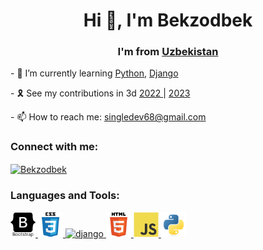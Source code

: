  <h1 align="center">Hi 👋, I'm Bekzodbek</h1>
<h3 align="center">I'm from <a  href="https://en.m.wikipedia.org/wiki/Uzbekistan" target="_blank">Uzbekistan</a> </h3>

<p>- 🌱 I’m currently learning <a href="https://python.org" target="_blank">Python</a>, <a href="https://docs.djangoproject.com">Django</a></p>
<p>- 🎗 See my contributions in 3d
<a href="https://skyline.github.com/single-dev/2022">2022 </a>|
<a href="https://skyline.github.com/single-dev/2023"> 2023</a>
</p>
<p>- 📫 How to reach me: <a href="mailto:singledev68">singledev68@gmail.com</a></p>

<h3 align="left">Connect with me:</h3>
<p align="left">
    <a href="https://aristocratdev.t.me/" >
        <img align="center" src="https://upload.wikimedia.org/wikipedia/commons/thumb/8/82/Telegram_logo.svg/2048px-Telegram_logo.svg.png" alt="Bekzodbek" height="40" width="40" />
    </a>
</p>

<h3 align="left">Languages and Tools:</h3>
<p align="left">
    <a href="https://getbootstrap.com" >
        <img src="https://raw.githubusercontent.com/devicons/devicon/master/icons/bootstrap/bootstrap-plain-wordmark.svg" alt="bootstrap" width="40" height="40" />
    </a>
    <a href="https://www.w3schools.com/css/" >
        <img src="https://raw.githubusercontent.com/devicons/devicon/master/icons/css3/css3-original-wordmark.svg" alt="css3" width="40" height="40" />
    </a>
    <a href="https://www.djangoproject.com/">
        <img src="https://static.djangoproject.com/img/icon-touch.e4872c4da341.png" alt="django" height="40" width="40" />
    </a>
    <a href="https://www.w3.org/html/" >
        <img src="https://raw.githubusercontent.com/devicons/devicon/master/icons/html5/html5-original-wordmark.svg" alt="html5" width="40" height="40" />
    </a>
    <a href="https://developer.mozilla.org/en-US/docs/Web/JavaScript" >
        <img src="https://raw.githubusercontent.com/devicons/devicon/master/icons/javascript/javascript-original.svg" alt="javascript" width="40" height="40" />
    </a>
    <a href="https://www.python.org" >
        <img src="https://raw.githubusercontent.com/devicons/devicon/master/icons/python/python-original.svg" alt="python" width="40" height="40" />
    </a>
 </p>

